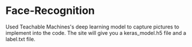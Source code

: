 # Face-Recognition

Used Teachable Machines's deep learning model to capture pictures to implement into the code. The site will give you a keras_model.h5 file and a label.txt file.
